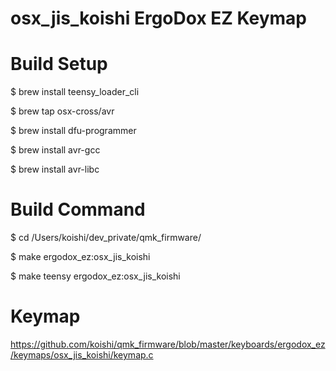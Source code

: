 # osx_jis_koishi ErgoDox EZ Keymap

# Build Setup

$ brew install teensy_loader_cli

$ brew tap osx-cross/avr

$ brew install dfu-programmer

$ brew install avr-gcc

$ brew install avr-libc

# Build Command

$ cd /Users/koishi/dev_private/qmk_firmware/

$ make ergodox_ez:osx_jis_koishi

$ make teensy ergodox_ez:osx_jis_koishi

# Keymap

https://github.com/koishi/qmk_firmware/blob/master/keyboards/ergodox_ez/keymaps/osx_jis_koishi/keymap.c
